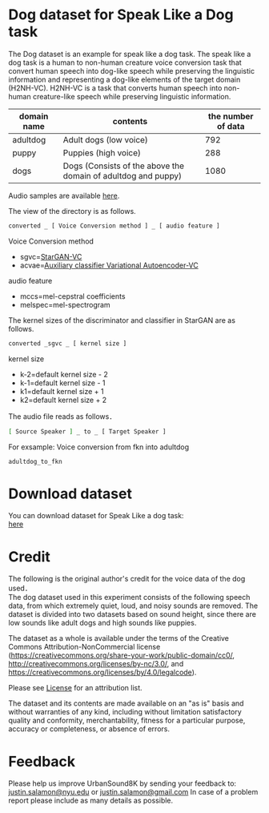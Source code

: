 # Dog dataset for Speak Like a Dog task
The Dog dataset is an example for speak like a dog task.
The speak like a dog task is a human to non-human creature voice conversion task that convert human speech into dog-like speech while preserving the linguistic information and  representing a dog-like elements of the target domain (H2NH-VC). 
H2NH-VC is a task that converts human speech into non-human creature-like speech while preserving linguistic information.  

| domain name | contents | the number of data |
----|---- |----|
| adultdog | Adult dogs (low voice) | 792 |
| puppy | Puppies (high voice) | 288 |
| dogs | Dogs (Consists of the above the domain of adultdog and puppy) | 1080 |

Audio samples are available [here](https://drive.google.com/drive/folders/1pQcEvnD6_r9F12U7iImevYdzoTTfpr7G?usp=sharing).
  
The view of the directory is as follows.    

```bash
converted _ [ Voice Conversion method ] _ [ audio feature ]  
```
Voice Conversion method  
* sgvc=[StarGAN-VC](http://www.kecl.ntt.co.jp/people/kameoka.hirokazu/Demos/stargan-vc2/index.html)
* acvae=[Auxiliary classifier Variational Autoencoder-VC](http://www.kecl.ntt.co.jp/people/kameoka.hirokazu/Demos/acvae-vc3/index.html)  

audio feature  
* mccs=mel-cepstral coefficients
* melspec=mel-spectrogram  

The kernel sizes of the discriminator and classifier in StarGAN are as follows.  
```bash
converted _sgvc _ [ kernel size ]  
```
kernel size  
* k-2=default kernel size - 2
* k-1=default kernel size - 1
* k1=default kernel size + 1
* k2=default kernel size + 2  

The audio file reads as follows．  
```bash
[ Source Speaker ] _ to _ [ Target Speaker ]
```
For exsample: Voice conversion from fkn into adultdog 
```bash
adultdog_to_fkn  
```

# Download dataset
  You can download dataset for Speak Like a dog task:  
  [here](https://drive.google.com/drive/folders/1TmG1yjc0_RLUX7U0ZJGLPVWkAwiSkSWY?usp=sharing)  
  
# Credit
The following is the original author's credit for the voice data of the dog used．  
The dog dataset used in this experiment consists of the following speech data, from which extremely quiet, loud, and noisy sounds are removed. The dataset is divided into two datasets based on sound height, since there are low sounds like adult dogs and high sounds like puppies.  

The dataset as a whole is available under the terms of the Creative Commons
Attribution-NonCommercial license (https://creativecommons.org/share-your-work/public-domain/cc0/, http://creativecommons.org/licenses/by-nc/3.0/, and https://creativecommons.org/licenses/by/4.0/legalcode).

Please see [License](https://github.com/suzuki256/dog-dataset/blob/main/LICENSE) for an attribution list.

The dataset and its contents are made available on an "as is" basis and without warranties of any kind, including without limitation satisfactory quality and conformity, merchantability, fitness for a particular purpose, accuracy or completeness, or absence of errors. 

# Feedback

Please help us improve UrbanSound8K by sending your feedback to: justin.salamon@nyu.edu or justin.salamon@gmail.com
In case of a problem report please include as many details as possible.
